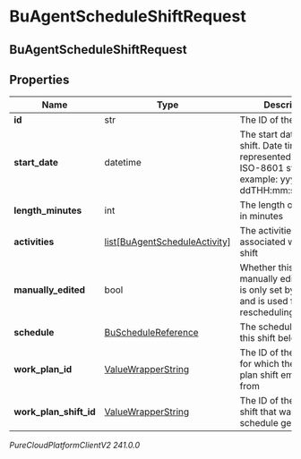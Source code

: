 # BuAgentScheduleShiftRequest

## BuAgentScheduleShiftRequest

## Properties

|Name | Type | Description | Notes|
|------------ | ------------- | ------------- | -------------|
| **id** | str | The ID of the shift | [optional] |
| **start_date** | datetime | The start date of this shift. Date time is represented as an ISO-8601 string. For example: yyyy-MM-ddTHH:mm:ss[.mmm]Z | [optional] |
| **length_minutes** | int | The length of this shift in minutes | [optional] |
| **activities** | [list[BuAgentScheduleActivity]](BuAgentScheduleActivity) | The activities associated with this shift | [optional] |
| **manually_edited** | bool | Whether this shift was manually edited. This is only set by clients and is used for rescheduling | [optional] |
| **schedule** | [BuScheduleReference](BuScheduleReference) | The schedule to which this shift belongs | [optional] |
| **work_plan_id** | [ValueWrapperString](ValueWrapperString) | The ID of the work plan for which the work plan shift emanates from | [optional] |
| **work_plan_shift_id** | [ValueWrapperString](ValueWrapperString) | The ID of the work plan shift that was used in schedule generation | [optional] |



_PureCloudPlatformClientV2 241.0.0_
